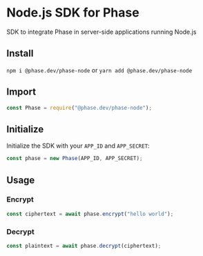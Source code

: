 # Node.js SDK for Phase

SDK to integrate Phase in server-side applications running Node.js

## Install

`npm i @phase.dev/phase-node` or `yarn add @phase.dev/phase-node`

## Import

```js
const Phase = require("@phase.dev/phase-node");
```

## Initialize

Initialize the SDK with your `APP_ID` and `APP_SECRET`:

```js
const phase = new Phase(APP_ID, APP_SECRET);
```

## Usage

### Encrypt

```js
const ciphertext = await phase.encrypt("hello world");
```

### Decrypt

```js
const plaintext = await phase.decrypt(ciphertext);
```
